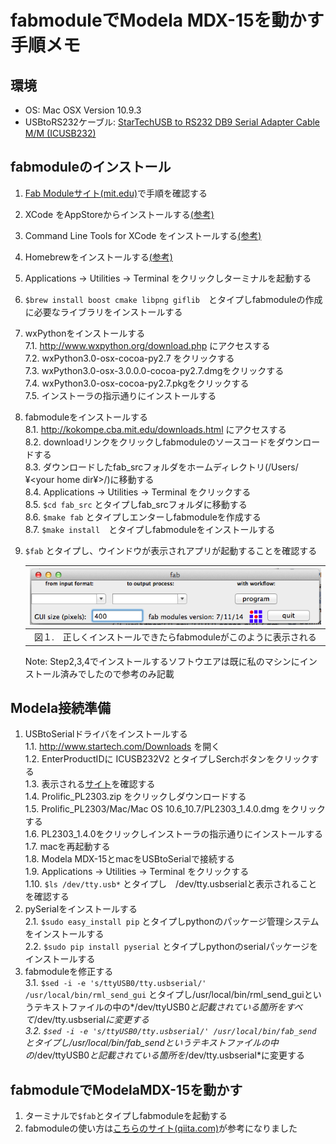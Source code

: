 fabmoduleでModela MDX-15を動かす手順メモ
==============================

環境
----
 * OS: Mac OSX Version 10.9.3
 * USBtoRS232ケーブル: [StarTechUSB to RS232 DB9 Serial Adapter Cable M/M (ICUSB232)](http://www.amazon.com/StarTech-RS232-Serial-Adapter-Cable/dp/B000067SNB/ref=sr_1_16?s=electronics&ie=UTF8&qid=1401599135&sr=1-16&keywords=star+tech+serial)


fabmoduleのインストール
-----------------------
1. [Fab Moduleサイト(mit.edu)](http://kokompe.cba.mit.edu/downloads.html)で手順を確認する
2. XCode をAppStoreからインストールする[(参考)](https://itunes.apple.com/jp/app/xcode/id497799835?mt=12)
3. Command Line Tools for XCode をインストールする[(参考)](http://qiita.com/3yatsu/items/47470091277d46f3fde2)
4. Homebrewをインストールする[(参考)](http://qiita.com/b4b4r07/items/6efebc2f3d1cbbd393fc)
5. Applications -> Utilities -> Terminal をクリックしターミナルを起動する
6. `$brew install boost cmake libpng giflib`　とタイプしfabmoduleの作成に必要なライブラリをインストールする
7. wxPythonをインストールする  
 7.1. http://www.wxpython.org/download.php にアクセスする  
 7.2. wxPython3.0-osx-cocoa-py2.7 をクリックする  
 7.3. wxPython3.0-osx-3.0.0.0-cocoa-py2.7.dmgをクリックする  
 7.4. wxPython3.0-osx-cocoa-py2.7.pkgをクリックする  
 7.5. インストーラの指示通りにインストールする  
8. fabmoduleをインストールする    
 8.1. http://kokompe.cba.mit.edu/downloads.html にアクセスする  
 8.2. downloadリンクをクリックしfabmoduleのソースコードをダウンロードする  
 8.3. ダウンロードしたfab_srcフォルダをホームディレクトリ(/Users/¥<your home dir¥>/)に移動する  
 8.4. Applications -> Utilities -> Terminal をクリックする  
 8.5. `$cd fab_src` とタイプしfab_srcフォルダに移動する  
 8.6. `$make fab` とタイプしエンターしfabmoduleを作成する  
 8.7. `$make install`　とタイプしfabmoduleをインストールする  
9. `$fab` とタイプし、ウインドウが表示されアプリが起動することを確認する

    |![fab window image](../images/fab_window.png)|
    |:-------------------------------------------:|
    |図１.　正しくインストールできたらfabmoduleがこのように表示される|

    Note: Step2,3,4でインストールするソフトウエアは既に私のマシンにインストール済みでしたので参考のみ記載

Modela接続準備
--------------
1. USBtoSerialドライバをインストールする  
 1.1. http://www.startech.com/Downloads を開く  
 1.2. EnterProductIDに ICUSB232V2 とタイプしSerchボタンをクリックする  
 1.3. 表示される[サイト](http://www.startech.com/Cards-Adapters/Serial-Cards-Adapters/USB-to-RS232-Serial-Adapter-Cable~ICUSB232V2#dnlds)を確認する  
 1.4. Prolific_PL2303.zip をクリックしダウンロードする  
 1.5. Prolific_PL2303/Mac/Mac OS 10.6_10.7/PL2303_1.4.0.dmg をクリックする  
 1.6. PL2303_1.4.0をクリックしインストーラの指示通りにインストールする  
 1.7. macを再起動する  
 1.8. Modela MDX-15とmacをUSBtoSerialで接続する  
 1.9. Applications -> Utilities -> Terminal をクリックする  
 1.10. `$ls /dev/tty.usb*` とタイプし　/dev/tty.usbserialと表示されることを確認する  
2. pySerialをインストールする  
 2.1. `$sudo easy_install pip` とタイプしpythonのパッケージ管理システムをインストールする  
 2.2. `$sudo pip install pyserial` とタイプしpythonのserialパッケージをインストールする  
3. fabmoduleを修正する  
3.1. `$sed -i -e 's/ttyUSB0/tty.usbserial/' /usr/local/bin/rml_send_gui` とタイプし/usr/local/bin/rml_send_guiというテキストファイルの中の*/dev/ttyUSB0*と記載されている箇所をすべて*/dev/tty.usbserial*に変更する  
3.2. `$sed -i -e 's/ttyUSB0/tty.usbserial/' /usr/local/bin/fab_send` とタイプし/usr/local/bin/fab_sendというテキストファイルの中の*/dev/ttyUSB0*と記載されている箇所を*/dev/tty.usbserial*に変更する  
 
fabmoduleでModelaMDX-15を動かす
-------------------------------
1. ターミナルで`$fab`とタイプしfabmoduleを起動する
2. fabmoduleの使い方は[こちらのサイト(qiita.com)](http://qiita.com/mio_k/items/231fec28b5491345e469)が参考になりました
 

